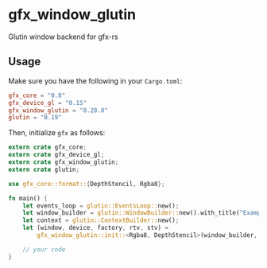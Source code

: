 # gfx_window_glutin

Glutin window backend for gfx-rs

## Usage

Make sure you have the following in your `Cargo.toml`:

```toml
gfx_core = "0.8"
gfx_device_gl = "0.15"
gfx_window_glutin = "0.28.0"
glutin = "0.19"
```

Then, initialize `gfx` as follows:

```rust
extern crate gfx_core;
extern crate gfx_device_gl;
extern crate gfx_window_glutin;
extern crate glutin;

use gfx_core::format::{DepthStencil, Rgba8};

fn main() {
    let events_loop = glutin::EventsLoop::new();
    let window_builder = glutin::WindowBuilder::new().with_title("Example".to_owned());
    let context = glutin::ContextBuilder::new();
    let (window, device, factory, rtv, stv) =
        gfx_window_glutin::init::<Rgba8, DepthStencil>(window_builder, context, &events_loop);

    // your code
}
```
